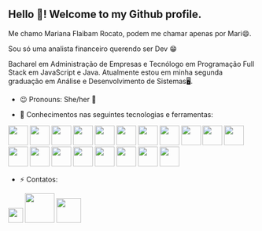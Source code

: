 ## Hello 👋! Welcome to my Github profile.

Me chamo Mariana Flaibam Rocato, podem me chamar apenas por Mari😄.

Sou só uma analista financeiro querendo ser Dev :grin:

Bacharel em Administração de Empresas e Tecnólogo em Programação Full Stack em JavaScript e Java. Atualmente estou em minha segunda graduação em Análise e Desenvolvimento de Sistemas🖥️.

- 😉 Pronouns: She/her :kiss:

- 🔭 Conhecimentos nas seguintes tecnologias e ferramentas:

 <div> 
           <img aligin:"center" height="40" width="40" src="https://cdn.jsdelivr.net/gh/devicons/devicon/icons/java/java-original-wordmark.svg" />
           <img aligin:"center" height="40" width="40" src="https://cdn.jsdelivr.net/gh/devicons/devicon/icons/javascript/javascript-plain.svg" />
            <img aligin:"center" height="40" width="40" src="https://cdn.jsdelivr.net/gh/devicons/devicon/icons/spring/spring-original-wordmark.svg" />
           <img aligin:"center" height="40" width="40" src="https://cdn.jsdelivr.net/gh/devicons/devicon/icons/nodejs/nodejs-original-wordmark.svg" />
            <img aligin:"center" height="40" width="40" src="https://cdn.jsdelivr.net/gh/devicons/devicon/icons/npm/npm-original-wordmark.svg" />
             <img aligin:"center" height="40" width="40" src="https://cdn.jsdelivr.net/gh/devicons/devicon/icons/yarn/yarn-original-wordmark.svg" />
            <img aligin:"center" height="40" width="40" src="https://cdn.jsdelivr.net/gh/devicons/devicon/icons/mysql/mysql-original-wordmark.svg" />
            <img aligin:"center" height="40" width="40" src="https://cdn.jsdelivr.net/gh/devicons/devicon/icons/html5/html5-original-wordmark.svg" />
             <img aligin:"center" height="40" width="40" src="https://cdn.jsdelivr.net/gh/devicons/devicon/icons/css3/css3-original-wordmark.svg" />
            <img aligin:"center" height="40" width="40" src="https://cdn.jsdelivr.net/gh/devicons/devicon/icons/react/react-original-wordmark.svg" />
            <img aligin:"center" height="40" width="40" src="https://cdn.jsdelivr.net/gh/devicons/devicon/icons/typescript/typescript-original.svg" />
             <img aligin:"center" height="40" width="40" src="https://cdn.jsdelivr.net/gh/devicons/devicon/icons/materialui/materialui-original.svg" />
            <i class="devicon-canva-original colored"></i>
            <img aligin:"center" height="40" width="40" src="https://cdn.jsdelivr.net/gh/devicons/devicon/icons/github/github-original-wordmark.svg" />
            <img aligin:"center" height="40" width="40" src="https://cdn.jsdelivr.net/gh/devicons/devicon/icons/git/git-original-wordmark.svg" />
            <img aligin:"center" height="40" width="40" src="https://cdn.jsdelivr.net/gh/devicons/devicon/icons/vscode/vscode-original-wordmark.svg" />
            <img aligin:"center" height="40" width="40" src="https://cdn.jsdelivr.net/gh/devicons/devicon/icons/trello/trello-plain.svg" />
            <img aligin:"center" height="40" width="40" src="https://cdn.jsdelivr.net/gh/devicons/devicon/icons/slack/slack-original.svg" />
            <img aligin:"center" height="40" width="40" src="https://cdn.jsdelivr.net/gh/devicons/devicon/icons/figma/figma-original.svg" />
            <img aligin:"center" height="40" width="40" src="https://cdn.jsdelivr.net/gh/devicons/devicon/icons/python/python-original-wordmark.svg" />

</div>


- ⚡ Contatos: 

<div>
  <a href="https://www.instagram.com/f.rocato/" target="_blank"><img aligin="center" heigth="30" width="30" src="https://cdn-icons-png.flaticon.com/512/174/174855.png" target="_blank"></a>
  <a href = "mailto::mariana.rocato_flaibam@hotmail.com"><img aligin="center" heigth="60" width="60" src="https://encrypted-tbn0.gstatic.com/images?q=tbn:ANd9GcQ6T8OS5bwOQJCfuSePry5C5_-2pDHMN51HqQ&usqp=CAU" alvo="_blank"></a>
  <a href="https://www.linkedin.com/in/marianarocato/" target="_blank"><img aligin="center" heigth="60" width="50" src="https://cdn.jsdelivr.net/gh/devicons/devicon/icons/linkedin/linkedin-original-wordmark.svg" target="_blank"></a>
  
</div>
